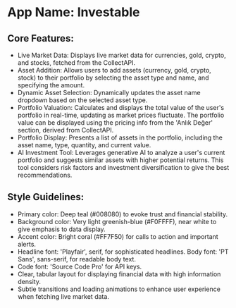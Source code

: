 # **App Name**: Investable

## Core Features:

- Live Market Data: Displays live market data for currencies, gold, crypto, and stocks, fetched from the CollectAPI.
- Asset Addition: Allows users to add assets (currency, gold, crypto, stock) to their portfolio by selecting the asset type and name, and specifying the amount.
- Dynamic Asset Selection: Dynamically updates the asset name dropdown based on the selected asset type.
- Portfolio Valuation: Calculates and displays the total value of the user's portfolio in real-time, updating as market prices fluctuate. The portfolio value can be displayed using the pricing info from the 'Anlık Değer' section, derived from CollectAPI.
- Portfolio Display: Presents a list of assets in the portfolio, including the asset name, type, quantity, and current value.
- AI Investment Tool: Leverages generative AI to analyze a user's current portfolio and suggests similar assets with higher potential returns. This tool considers risk factors and investment diversification to give the best recommendations.

## Style Guidelines:

- Primary color: Deep teal (#008080) to evoke trust and financial stability.
- Background color: Very light greenish-blue (#F0FFFF), near white to give emphasis to data display.
- Accent color: Bright coral (#FF7F50) for calls to action and important alerts.
- Headline font: 'Playfair', serif, for sophisticated headlines. Body font: 'PT Sans', sans-serif, for readable body text.
- Code font: 'Source Code Pro' for API keys.
- Clear, tabular layout for displaying financial data with high information density.
- Subtle transitions and loading animations to enhance user experience when fetching live market data.